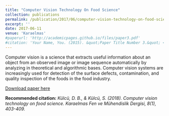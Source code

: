 ```yaml
---
title: "Computer Vision Technology On Food Science"
collection: publications
permalink: /publication/2017/06/computer-vision-technology-on-food-science
excerpt: ''
date: 2017-06-11
venue: 'Karaelmas'
#paperurl: 'http://academicpages.github.io/files/paper3.pdf'
#citation: 'Your Name, You. (2015). &quot;Paper Title Number 3.&quot; <i>Journal 1</i>. 1(3).'
---
```

Computer vision is a science that extracts useful information about an object from an observed image or image sequence automatically by analyzing in theoretical and algorithmic bases. Computer vision systems are increasingly used for detection of the surface defects, contamination, and quality inspection of the foods in the food industry.

[Download paper here](https://dergipark.org.tr/en/download/article-file/1329197)

<b>Recommended citation:</b> *Külcü, D. B., & Külcü, S. (2018). Computer vision technology on food science. Karaelmas Fen ve Mühendislik Dergisi, 8(1), 403-409.*